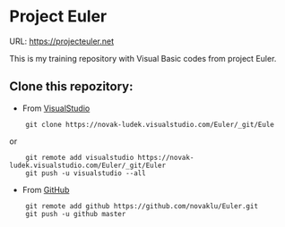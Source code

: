 # Project Euler

URL: https://projecteuler.net

This is my training repository with Visual Basic codes from project Euler.


## Clone this repozitory:
* From [VisualStudio](https://novak-ludek.visualstudio.com/Euler)

```
    git clone https://novak-ludek.visualstudio.com/Euler/_git/Eule 
```
or
```
    git remote add visualstudio https://novak-ludek.visualstudio.com/Euler/_git/Euler
    git push -u visualstudio --all
```
* From [GitHub](https://github.com/novaklu/Euler)

```
    git remote add github https://github.com/novaklu/Euler.git
    git push -u github master
```
